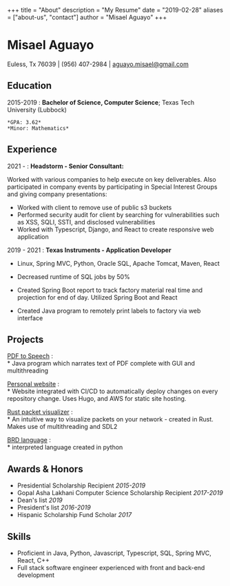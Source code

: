 +++
title = "About"
description = "My Resume"
date = "2019-02-28"
aliases = ["about-us", "contact"]
author = "Misael Aguayo"
+++


Misael Aguayo
============

Euless, Tx 76039 | (956) 407-2984 | aguayo.misael@gmail.com

Education
---------

2015-2019
:   **Bachelor of Science, Computer Science**; Texas Tech University (Lubbock)

    *GPA: 3.62*
    *Minor: Mathematics*

Experience
----------

2021 -
: **Headstorm - Senior Consultant:**

  Worked with various companies to help execute on key deliverables. Also participated in company
  events by participating in Special Interest Groups and giving company presentations:

  * Worked with client to remove use of public s3 buckets
  * Performed security audit for client by searching for vulnerabilities such as XSS, SQLI, SSTI, and disclosed vulnerabilities
  * Worked with Typescript, Django, and React to create responsive web application

2019 - 2021
: **Texas Instruments - Application Developer**

  * Linux, Spring MVC, Python, Oracle SQL, Apache Tomcat, Maven, React

  * Decreased runtime of SQL jobs by 50%
  * Created Spring Boot report to track factory material real time and projection for end of day. Utilized Spring Boot and React
  * Created Java program to remotely print labels to factory via web interface

Projects
--------------------

[PDF to Speech](https://github.com/misaelaguayo/PdfToSpeech)
:   
    * Java program which narrates text of PDF complete with GUI and multithreading 

[Personal website](https://github.com/misaelaguayo/NextJSBlog)
:   
    * Website integrated with CI/CD to automatically deploy changes on every repository change. 
    Uses Hugo, and AWS for static site hosting.

[Rust packet visualizer](https://github.com/misaelaguayo/Rust-packet-visualizer)
:   
    * An intuitive way to visualize packets on your network - created in Rust.
      Makes use of multithreading and SDL2

[BRD language](https://github.com/misaelaguayo/BRD)
:   
    * interpreted language created in python

Awards & Honors
----------------------------------------

* Presidential Scholarship Recipient *2015-2019*
* Gopal Asha Lakhani Computer Science Scholarship Recipient *2017-2019*
* Dean's list *2019*
* President's list *2016-2019*
* Hispanic Scholarship Fund Scholar *2017*

Skills
----------------------------------------

* Proficient in Java, Python, Javascript, Typescript, SQL, Spring MVC, React, C++
* Full stack software engineer experienced with front and back-end development


